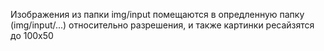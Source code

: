 Изображения из папки img/input помещаются в опредленную папку (img/input/...) относительно разрешения, и также картинки ресайзятся до 100х50
